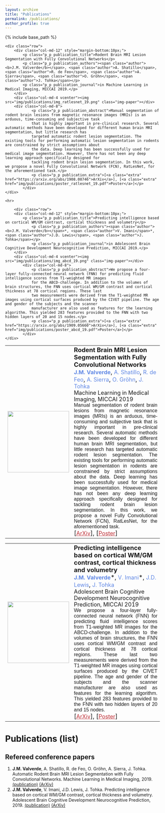 ```yaml
---
layout: archive
title: "Publications"
permalink: /publications/
author_profile: true
---
```



{% include base_path %}
<style>
p.p_p {
padding: 0px; margin: 0px;
font-size:20px;
}
p.publication_title {
font-weight:bold;
}
span.author {
font-size:18px;
color:#6289e5;
}
p.publication_abstract {
font-size:16px;
font-family:Helvetica;
text-align: justify;
}
p.publication_journal {
font-size:18px;
}
a.extra {
font-size:18px;
color:#bf3138;
}
table.publication_table tr td {
border:0px;
}
table.publication_table {
border:0px;
}
</style>

    <div class="row">
        <div class="col-md-12" style="margin-bottom:10px;">
            <p class="p_p publication_title">Rodent Brain MRI Lesion Segmentation with Fully Convolutional Networks</p>
            <p class="p_p publication_authors"><span class="author"><b>J.M. Valverde</b></span>, <span class="author">A. Shatillo</span>, <span class="author">R. de Feo</span>, <span class="author">A. Sierra</span>, <span class="author">O. Gröhn</span>, <span class="author">J. Tohka</span></p>
            <p class="p_p publication_journal">in Machine Learning in Medical Imaging, MICCAI 2019.</p>
        </div>
        <div class="col-md-4 vcenter"><img src="img/publications/img_ratlesnet_19.png" class="img-paper"></div>
        <div class="col-md-8">
                <p class="p_p publication_abstract">Manual segmentation of rodent brain lesions from magnetic resonance images (MRIs) is an arduous, time-consuming and subjective task 
                that is highly important in pre-clinical research. Several automatic methods have been developed for different human brain MRI segmentation, but little research has 
                targeted automatic rodent lesion segmentation. The existing tools for performing automatic lesion segmentation in rodents are constrained by strict assumptions about 
                the data. Deep learning has been successfully used for medical image segmentation. However, there has not been any deep learning approach specifically designed for 
                tackling rodent brain lesion segmentation. In this work, we propose a novel Fully Convolutional Network (FCN), RatLesNet, for the aforementioned task.</p>
                <p class="p_p publication_extra">[<a class="extra" href="https://arxiv.org/abs/1908.08746">ArXiv</a>], [<a class="extra" href="img/publications/poster_ratlesnet_19.pdf">Poster</a>]</p>
            </div>
    </div>
    
    <hr>
    
        <div class="row">
        <div class="col-md-12" style="margin-bottom:10px;">
            <p class="p_p publication_title">Predicting intelligence based on cortical WM/GM contrast, cortical thickness and volumetry</p>
                <p class="p_p publication_authors"><span class="author"><b>J.M. Valverde</b></span>*, <span class="author">V. Imani</span>*, <span class="author">J.D. Lewis</span>, <span class="author">J. Tohka</span></p>
                <p class="p_p publication_journal">in Adolescent Brain Cognitive Development Neurocognitive Prediction, MICCAI 2019.</p>
        </div>
        <div class="col-md-4 vcenter"><img src="img/publications/img_abcd_19.png" class="img-paper"></div>
            <div class="col-md-8">
                <p class="p_p publication_abstract">We propose a four-layer fully-connected neural network (FNN) for predicting fluid intelligence scores from T1-weighted MR images 
                for the ABCD-challenge. In addition to the volumes of brain structures, the FNN uses cortical WM/GM contrast and cortical thickness at 78 cortical regions. These last 
                two measurements were derived from the T1-weighted MR images using cortical surfaces produced by the CIVET pipeline. The age and gender of the subjects and the scanner 
                manufacturer are also used as features for the learning algorithm. This yielded 283 features provided to the FNN with two hidden layers of 20 and 15 nodes.</p>
                <p class="p_p publication_extra">[<a class="extra" href="https://arxiv.org/abs/1909.05660">ArXiv</a>], [<a class="extra" href="img/publications/poster_abcd_19.pdf">Poster</a>]</p>
            </div>
    </div>


<table class="publication_table">
<tr><td with="20%">
<img src="img_ratlesnet_19.png" width="200px" height="200px">
</td><td width="80%">
<div>
<p class="p_p publication_title">Rodent Brain MRI Lesion Segmentation with Fully Convolutional Networks</p>
<p class="p_p publication_authors"><span class="author"><b>J.M. Valverde</b></span>, <span class="author">A. Shatillo</span>, <span class="author">R. de Feo</span>, <span class="author">A. Sierra</span>, <span class="author">O. Gröhn</span>, <span class="author">J. Tohka</span></p>
<p class="p_p publication_journal">Machine Learning in Medical Imaging, MICCAI 2019</p>
<p class="p_p publication_abstract">Manual segmentation of rodent brain lesions from magnetic resonance images (MRIs) is an arduous, time-consuming and subjective task that is highly important in pre-clinical research. Several automatic methods have been developed for different human brain MRI segmentation, but little research has targeted automatic rodent lesion segmentation. The existing tools for performing automatic lesion segmentation in rodents are constrained by strict assumptions about the data. Deep learning has been successfully used for medical image segmentation. However, there has not been any deep learning approach specifically designed for tackling rodent brain lesion segmentation. In this work, we propose a novel Fully Convolutional Network (FCN), RatLesNet, for the aforementioned task.</p>
<p class="p_p publication_extra">[<a class="extra" href="https://arxiv.org/abs/1908.08746">ArXiv</a>], [<a class="extra" href="poster_abcd_19.pdf">Poster</a>]</p>
</div>
</td></tr>
</table>

<table class="publication_table">
<tr><td with="20%">
<img src="img_abcd_19.png" width="200px" height="200px">
</td><td width="80%">
<div>
<p class="p_p publication_title">Predicting intelligence based on cortical WM/GM contrast, cortical thickness and volumetry</p>
<p class="p_p publication_authors"><span class="author"><b>J.M. Valverde</b></span>*, <span class="author">V. Imani</span>*, <span class="author">J.D. Lewis</span>, <span class="author">J. Tohka</span></p>
<p class="p_p publication_journal">Adolescent Brain Cognitive Development Neurocognitive Prediction, MICCAI 2019</p>
<p class="p_p publication_abstract">We propose a four-layer fully-connected neural network (FNN) for predicting fluid intelligence scores from T1-weighted MR images for the ABCD-challenge. In addition to the volumes of brain structures, the FNN uses cortical WM/GM contrast and cortical thickness at 78 cortical regions. These last two measurements were derived from the T1-weighted MR images using cortical surfaces produced by the CIVET pipeline. The age and gender of the subjects and the scanner manufacturer are also used as features for the learning algorithm. This yielded 283 features provided to the FNN with two hidden layers of 20 and 15 nodes.</p>
<p class="p_p publication_extra">[<a class="extra" href="https://arxiv.org/abs/1909.05660">ArXiv</a>], [<a class="extra" href="poster_abcd_19.pdf">Poster</a>]</p>
</div>
</td></tr>
</table>

# Publications (list)
## Refereed conference papers
 1. **J.M. Valverde**, A. Shatillo, R. de Feo, O. Gröhn, A. Sierra, J. Tohka. Automatic Rodent Brain MRI Lesion Segmentation with Fully Convolutional Networks. Machine Learning in Medical Imaging, 2019. [(publication)](https://link.springer.com/chapter/10.1007%2F978-3-030-32692-0_23) [(ArXiv)](https://arxiv.org/abs/1908.08746)
 1. **J.M. Valverde**, V. Imani, J.D. Lewis, J. Tohka. Predicting intelligence based on cortical WM/GM contrast, cortical thickness and volumetry. Adolescent Brain Cognitive Development Neurocognitive Prediction, 2019. [(publication)](https://link.springer.com/chapter/10.1007%2F978-3-030-31901-4_7) [(ArXiv)](https://arxiv.org/abs/1909.05660)




